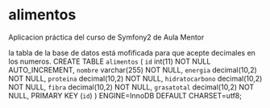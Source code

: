 alimentos
=========

Aplicacion práctica del curso de Symfony2 de Aula Mentor

la tabla de la base de datos está mofificada para que acepte decimales en los numeros.
CREATE TABLE `alimentos` (
  `id` int(11) NOT NULL AUTO_INCREMENT,
  `nombre` varchar(255) NOT NULL,
  `energia` decimal(10,2) NOT NULL,
  `proteina` decimal(10,2) NOT NULL,
  `hidratocarbono` decimal(10,2) NOT NULL,
  `fibra` decimal(10,2) NOT NULL,
  `grasatotal` decimal(10,2) NOT NULL,
  PRIMARY KEY (`id`)
) ENGINE=InnoDB DEFAULT CHARSET=utf8;

